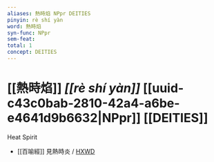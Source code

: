 ```yaml
---
aliases: 熱時焰 NPpr DEITIES
pinyin: rè shí yàn
word: 熱時焰
syn-func: NPpr
sem-feat: 
total: 1
concept: DEITIES 
---
```

# [[熱時焰]] *[[rè shí yàn]]*  [[uuid-c43c0bab-2810-42a4-a6be-e4641d9b6632|NPpr]] [[DEITIES]]
Heat Spirit
 - [[百喻經]] 見熱時炎 / [HXWD](https://hxwd.org/textview.html?location=KR6b0066_T_001-0543c.20)
